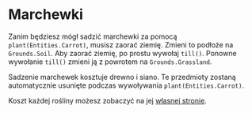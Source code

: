 # Marchewki
Zanim będziesz mógł sadzić marchewki za pomocą `plant(Entities.Carrot)`, musisz zaorać ziemię. Zmieni to podłoże na `Grounds.Soil`. Aby zaorać ziemię, po prostu wywołaj `till()`. Ponowne wywołanie `till()` zmieni ją z powrotem na `Grounds.Grassland`.

Sadzenie marchewek kosztuje drewno i siano. Te przedmioty zostaną automatycznie usunięte podczas wywoływania `plant(Entities.Carrot)`.

Koszt każdej rośliny możesz zobaczyć na jej [własnej stronie](objects/carrot).